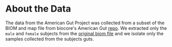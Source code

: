 # About the Data

The data from the American Gut Project was collected from a subset of the BIOM and map file from biocore's American Gut [repo](https://github.com/biocore/American-Gut). We extracted only the `male` and `female` subjects from the [original biom file](https://github.com/biocore/American-Gut/tree/master/data/AG) and we isolate only the samples collected from the subjects guts. 
